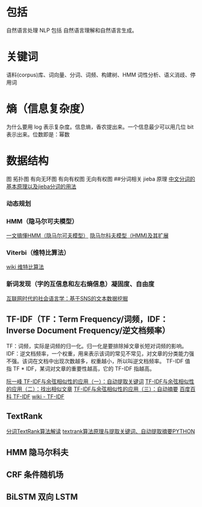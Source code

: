 # 包括
自然语言处理 NLP 包括 自然语言理解和自然语言生成。
# 关键词
语料(corpus)库、词向量、分词、词频、构建树、HMM
词性分析、语义消歧、停用词
# 熵（信息复杂度）
为什么要用 log 表示复杂度。信息熵，香农提出来。一个信息最少可以用几位 bit 表示出来。位数即是：幂数
# 数据结构 
图
拓扑图
有向无环图
有向有权图
无向有权图
##分词相关
 jieba 原理
[中文分词的基本原理以及jieba分词的用法](https://blog.csdn.net/John_xyz/article/details/54645527)
### 动态规划
### HMM（隐马尔可夫模型）
[一文搞懂HMM（隐马尔可夫模型）](http://www.cnblogs.com/skyme/p/4651331.html)
[隐马尔科夫模型（HMM)及其扩展](https://blog.csdn.net/stdcoutzyx/article/details/8522078)
### Viterbi（维特比算法）
[wiki 维特比算法](https://zh.wikipedia.org/wiki/%E7%BB%B4%E7%89%B9%E6%AF%94%E7%AE%97%E6%B3%95)
### 新词发现（字的互信息和左右熵信息）凝固度、自由度
[互联网时代的社会语言学：基于SNS的文本数据挖掘](http://www.matrix67.com/blog/archives/5044)
## TF-IDF（TF：Term Frequency/词频，IDF：Inverse Document Frequency/逆文档频率）
TF：词频，实际是词频的归一化。归一化是要排除掉文章长短对词频的影响。
IDF：逆文档频率，一个权重，用来表示该词的常见不常见，对文章的分类能力强不强。该词在文档中出现次数越多，权重越小，所以叫逆文档频率。
TF-IDF 值 指  TF * IDF，某词对文章的重要性越高，它的 TF-IDF 指越高。

[阮一峰 TF-IDF与余弦相似性的应用（一）：自动提取关键词](http://www.ruanyifeng.com/blog/2013/03/tf-idf.html)
[TF-IDF与余弦相似性的应用（二）：找出相似文章](http://www.ruanyifeng.com/blog/2013/03/cosine_similarity.html)
[TF-IDF与余弦相似性的应用（三）：自动摘要](http://www.ruanyifeng.com/blog/2013/03/automatic_summarization.html)
[百度百科 TF-IDF](https://baike.baidu.com/item/tf-idf)
[wiki - TF-IDF](https://zh.wikipedia.org/wiki/Tf-idf)

## TextRank
[分词TextRank算法解读](https://blog.csdn.net/Changer_sun/article/details/79234065)
[textrank算法原理与提取关键词、自动提取摘要PYTHON](https://blog.csdn.net/HHTNAN/article/details/78032712)

## HMM 隐马尔科夫
## CRF 条件随机场
## BiLSTM 双向 LSTM







